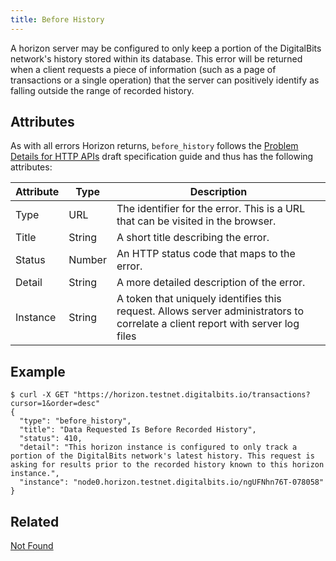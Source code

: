 ```yaml
---
title: Before History
---
```


A horizon server may be configured to only keep a portion of the DigitalBits network's history stored within its database.  This error will be returned when a client requests a piece of information (such as a page of transactions or a single operation) that the server can positively identify as falling outside the range of recorded history.

## Attributes

As with all errors Horizon returns, `before_history` follows the [Problem Details for HTTP APIs](https://tools.ietf.org/html/draft-ietf-appsawg-http-problem-00) draft specification guide and thus has the following attributes:

| Attribute | Type   | Description                                                                                                                     |
| --------- | ----   | ------------------------------------------------------------------------------------------------------------------------------- |
| Type      | URL    | The identifier for the error.  This is a URL that can be visited in the browser.                                                |
| Title     | String | A short title describing the error.                                                                                             |
| Status    | Number | An HTTP status code that maps to the error.                                                                                     |
| Detail    | String | A more detailed description of the error.                                                                                       |
| Instance  | String | A token that uniquely identifies this request. Allows server administrators to correlate a client report with server log files  |

## Example

```shell
$ curl -X GET "https://horizon.testnet.digitalbits.io/transactions?cursor=1&order=desc"
{
  "type": "before_history",
  "title": "Data Requested Is Before Recorded History",
  "status": 410,
  "detail": "This horizon instance is configured to only track a portion of the DigitalBits network's latest history. This request is asking for results prior to the recorded history known to this horizon instance.",
  "instance": "node0.horizon.testnet.digitalbits.io/ngUFNhn76T-078058"
}
```

## Related

[Not Found](./not-found.md)
